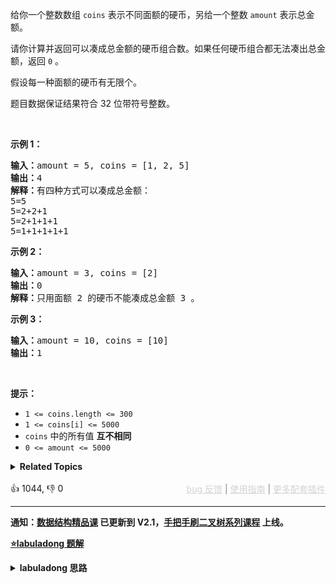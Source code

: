 <p>给你一个整数数组 <code>coins</code> 表示不同面额的硬币，另给一个整数 <code>amount</code> 表示总金额。</p>

<p>请你计算并返回可以凑成总金额的硬币组合数。如果任何硬币组合都无法凑出总金额，返回 <code>0</code> 。</p>

<p>假设每一种面额的硬币有无限个。&nbsp;</p>

<p>题目数据保证结果符合 32 位带符号整数。</p>

<p>&nbsp;</p>

<ul> 
</ul>

<p><strong>示例 1：</strong></p>

<pre>
<strong>输入：</strong>amount = 5, coins = [1, 2, 5]
<strong>输出：</strong>4
<strong>解释：</strong>有四种方式可以凑成总金额：
5=5
5=2+2+1
5=2+1+1+1
5=1+1+1+1+1
</pre>

<p><strong>示例 2：</strong></p>

<pre>
<strong>输入：</strong>amount = 3, coins = [2]
<strong>输出：</strong>0
<strong>解释：</strong>只用面额 2 的硬币不能凑成总金额 3 。
</pre>

<p><strong>示例 3：</strong></p>

<pre>
<strong>输入：</strong>amount = 10, coins = [10] 
<strong>输出：</strong>1
</pre>

<p>&nbsp;</p>

<p><strong>提示：</strong></p>

<ul> 
 <li><code>1 &lt;= coins.length &lt;= 300</code></li> 
 <li><code>1 &lt;= coins[i] &lt;= 5000</code></li> 
 <li><code>coins</code> 中的所有值 <strong>互不相同</strong></li> 
 <li><code>0 &lt;= amount &lt;= 5000</code></li> 
</ul>

<details><summary><strong>Related Topics</strong></summary>数组 | 动态规划</details><br>

<div>👍 1044, 👎 0<span style='float: right;'><span style='color: gray;'><a href='https://github.com/labuladong/fucking-algorithm/discussions/939' target='_blank' style='color: lightgray;text-decoration: underline;'>bug 反馈</a> | <a href='https://labuladong.gitee.io/article/fname.html?fname=jb插件简介' target='_blank' style='color: lightgray;text-decoration: underline;'>使用指南</a> | <a href='https://labuladong.github.io/algo/images/others/%E5%85%A8%E5%AE%B6%E6%A1%B6.jpg' target='_blank' style='color: lightgray;text-decoration: underline;'>更多配套插件</a></span></span></div>

<div id="labuladong"><hr>

**通知：[数据结构精品课](https://aep.h5.xeknow.com/s/1XJHEO) 已更新到 V2.1，[手把手刷二叉树系列课程](https://aep.xet.tech/s/3YGcq3) 上线。**



<p><strong><a href="https://labuladong.github.io/article/slug.html?slug=coin-change-ii" target="_blank">⭐️labuladong 题解</a></strong></p>
<details><summary><strong>labuladong 思路</strong></summary>

## 基本思路

PS：这道题在[《算法小抄》](https://item.jd.com/12759911.html) 的第 196 页。

我们可以把这个问题转化为背包问题的描述形式：

有一个背包，最大容量为 `amount`，有一系列物品 `coins`，每个物品的重量为 `coins[i]`，**每个物品的数量无限**。请问有多少种方法，能够把背包恰好装满？

第一步要明确两点，「状态」和「选择」，状态有两个，就是「背包的容量」和「可选择的物品」，选择就是「装进背包」或者「不装进背包」。

`dp[i][j]` 的定义：若只使用前 `i` 个物品（可以重复使用），当背包容量为 `j` 时，有 `dp[i][j]` 种方法可以装满背包。

最终想得到的答案是 `dp[N][amount]`，其中 `N` 为 `coins` 数组的大小。

**如果你不把这第 `i` 个物品装入背包**，也就是说你不使用 `coins[i]` 这个面值的硬币，那么凑出面额 `j` 的方法数 `dp[i][j]` 应该等于 `dp[i-1][j]`，继承之前的结果。

**如果你把这第 `i` 个物品装入了背包**，也就是说你使用 `coins[i]` 这个面值的硬币，那么 `dp[i][j]` 应该等于 `dp[i][j-coins[i-1]]`。

**详细题解：[经典动态规划：完全背包问题](https://labuladong.github.io/article/fname.html?fname=背包零钱)**

**标签：[二维动态规划](https://mp.weixin.qq.com/mp/appmsgalbum?__biz=MzAxODQxMDM0Mw==&action=getalbum&album_id=2122017695998050308)，[动态规划](https://mp.weixin.qq.com/mp/appmsgalbum?__biz=MzAxODQxMDM0Mw==&action=getalbum&album_id=1318881141113536512)，[背包问题](https://mp.weixin.qq.com/mp/appmsgalbum?__biz=MzAxODQxMDM0Mw==&action=getalbum&album_id=2122018870755491844)**

## 解法代码

提示：🟢 标记的是我写的解法代码，🤖 标记的是 chatGPT 翻译的多语言解法代码。如有错误，可以 [点这里](https://github.com/labuladong/fucking-algorithm/issues/1113) 反馈和修正。

<div class="tab-panel"><div class="tab-nav">
<button data-tab-item="cpp" class="tab-nav-button btn " data-tab-group="default" onclick="switchTab(this)">cpp🤖</button>

<button data-tab-item="python" class="tab-nav-button btn " data-tab-group="default" onclick="switchTab(this)">python🤖</button>

<button data-tab-item="java" class="tab-nav-button btn active" data-tab-group="default" onclick="switchTab(this)">java🟢</button>

<button data-tab-item="go" class="tab-nav-button btn " data-tab-group="default" onclick="switchTab(this)">go🤖</button>

<button data-tab-item="javascript" class="tab-nav-button btn " data-tab-group="default" onclick="switchTab(this)">javascript🤖</button>
</div><div class="tab-content">
<div data-tab-item="cpp" class="tab-item " data-tab-group="default"><div class="highlight">

```cpp
// 注意：cpp 代码由 chatGPT🤖 根据我的 java 代码翻译，旨在帮助不同背景的读者理解算法逻辑。
// 本代码已经通过力扣的测试用例，应该可直接成功提交。

class Solution {
public:
    int change(int amount, vector<int>& coins) {
        int n = coins.size();
        vector<vector<int>> dp(n + 1, vector<int>(amount + 1));
        // base case
        for (int i = 0; i <= n; i++)
            dp[i][0] = 1;

        for (int i = 1; i <= n; i++) {
            for (int j = 1; j <= amount; j++)
                if (j - coins[i-1] >= 0)
                    dp[i][j] = dp[i - 1][j]
                            + dp[i][j - coins[i-1]];
                else
                    dp[i][j] = dp[i - 1][j];
        }
        return dp[n][amount];
    }
};
```

</div></div>

<div data-tab-item="python" class="tab-item " data-tab-group="default"><div class="highlight">

```python
# 注意：python 代码由 chatGPT🤖 根据我的 java 代码翻译，旨在帮助不同背景的读者理解算法逻辑。
# 本代码已经通过力扣的测试用例，应该可直接成功提交。

class Solution:
    def change(self, amount: int, coins: List[int]) -> int:
        n = len(coins)
        dp = [[0]*(amount + 1) for i in range(n+1)]
        # base case
        for i in range(n+1):
            dp[i][0] = 1

        for i in range(1, n+1):
            for j in range(1, amount+1):
                if j - coins[i-1] >= 0:
                    dp[i][j] = dp[i - 1][j] + dp[i][j - coins[i-1]]
                else:
                    dp[i][j] = dp[i - 1][j]
        return dp[n][amount]
```

</div></div>

<div data-tab-item="java" class="tab-item active" data-tab-group="default"><div class="highlight">

```java
class Solution {
    public int change(int amount, int[] coins) {
        int n = coins.length;
        int[][] dp = new int[n + 1][amount + 1];
        // base case
        for (int i = 0; i <= n; i++)
            dp[i][0] = 1;

        for (int i = 1; i <= n; i++) {
            for (int j = 1; j <= amount; j++)
                if (j - coins[i-1] >= 0)
                    dp[i][j] = dp[i - 1][j]
                            + dp[i][j - coins[i-1]];
                else
                    dp[i][j] = dp[i - 1][j];
        }
        return dp[n][amount];
    }
}
```

</div></div>

<div data-tab-item="go" class="tab-item " data-tab-group="default"><div class="highlight">

```go
// 注意：go 代码由 chatGPT🤖 根据我的 java 代码翻译，旨在帮助不同背景的读者理解算法逻辑。
// 本代码已经通过力扣的测试用例，应该可直接成功提交。

func change(amount int, coins []int) int {
    n := len(coins)
    dp := make([][]int, n+1)
    for i := range dp {
        dp[i] = make([]int, amount+1)
        dp[i][0] = 1
    }

    for i := 1; i <= n; i++ {
        for j := 1; j <= amount; j++ {
            if j-coins[i-1] >= 0 {
                dp[i][j] = dp[i-1][j] + dp[i][j-coins[i-1]]
            } else {
                dp[i][j] = dp[i-1][j]
            }
        }
    }

    return dp[n][amount]
}
```

</div></div>

<div data-tab-item="javascript" class="tab-item " data-tab-group="default"><div class="highlight">

```javascript
// 注意：javascript 代码由 chatGPT🤖 根据我的 java 代码翻译，旨在帮助不同背景的读者理解算法逻辑。
// 本代码已经通过力扣的测试用例，应该可直接成功提交。

var change = function(amount, coins) {
    let n = coins.length;
    let dp = Array.from(Array(n + 1), () => Array(amount + 1).fill(0));
    // base case
    for (let i = 0; i <= n; i++) {
        dp[i][0] = 1;
    }

    for (let i = 1; i <= n; i++) {
        for (let j = 1; j <= amount; j++) {
            if (j - coins[i-1] >= 0) {
                dp[i][j] = dp[i - 1][j] + dp[i][j - coins[i-1]];
            } else {
                dp[i][j] = dp[i - 1][j];
            }
        }
    }
    return dp[n][amount];
};
```

</div></div>
</div></div>

</details>
</div>




